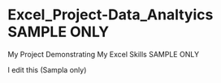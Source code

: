 # Excel_Project-Data_Analtyics SAMPLE ONLY
My Project Demonstrating My Excel Skills SAMPLE ONLY

I edit this (Sampla only)
